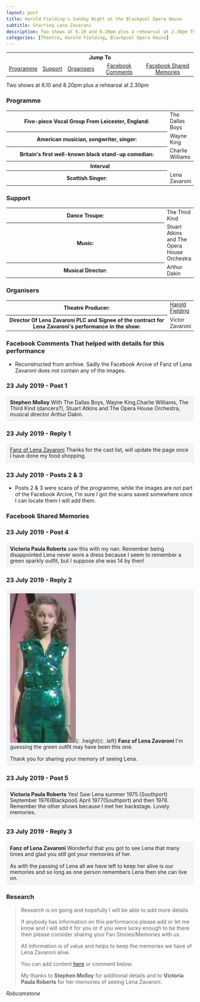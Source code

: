 ```yaml
---
layout: post
title: Harold Fielding's Sunday Night at the Blackpool Opera House
subtitle: Starring Lena Zavaroni
description: Two shows at 6.10 and 8.20pm plus a rehearsal at 2.30pm The Contract for the show was signed by Victor Zavaroni.
categories: [Theatre, Harold Fielding, Blackpool Opera House]
---
```


<table style="text-align:center;">
<tr><th colspan="5">Jump To</th></tr>

<tr>
<td><a href="#programme">Programme</a></td>
<td><a href="#support">Support</a></td>
<td><a href="#organisers">Organisers</a></td>
<td><a href="#facebook-comments-that-helped-with-details-for-this-performance">Facebook Comments</a></td>
<td><a href="#facebook-shared-memories">Facebook Shared Memories</a></td>
</tr>
</table>

Two shows at 6.10 and 8.20pm plus a rehearsal at 2.30pm

### Programme
<table>
<tr><th style="width:440px;">Five-piece Vocal Group From Leicester, England:</th><td>The Dallas Boys</td></tr>
<tr><th>American musician, songwriter, singer:</th><td>Wayne King</td></tr>
<tr><th>Britain's first well-known black stand-up comedian:</th><td>Charlie Williams</td></tr>
<tr><th colspan="2" style="text-align:center;">Interval</th></tr>
<tr><th>Scottish Singer:</th><td>Lena Zavaroni</td></tr>
</table>

### Support
<table>
<tr><th style="width:440px;">Dance Troupe:</th><td>The Third Kind</td></tr>
<tr><th>Music:</th><td>Stuart Atkins and The Opera House Orchestra</td></tr>
<tr><th>Musical Director:</th><td>Arthur Dakin</td></tr>
</table>

### Organisers
<table>
<tr><th>Theatre Producer:</th><td><a href="/biography/harold-fielding">Harold Fielding</a></td></tr>
<tr><th style="width:440px;">Director Of Lena Zavaroni PLC and Signee of the contract for Lena Zavaroni's performance in the show:</th><td>Victor Zavaroni</td></tr>
</table>

### Facebook Comments That helped with details for this performance
* Reconstructed from archive. Sadly the Facebook Arcive of Fanz of Lena Zavaroni does not contain any of the images.

### 23 July 2019 - Post 1
<span class="fb">**Stephen Molloy** With The Dallas Boys, Wayne King,Charlie Williams, The Third Kind (dancers?), Stuart Atkins and The Opera House Orchestra, musical director Arthur Dakin.</span>

### 23 July 2019 - Reply 1
<span class="fb">[Fanz of Lena Zavaroni](https://www.facebook.com/fanzoflenazavaroni/posts/1650127291786831?comment_id=1650230601776500&reply_comment_id=1650450561754504&comment_tracking=%7B%22tn%22%3A%22R%22%7D) Thanks for the cast list, will update the page once I have done my food shopping.</span>


### 23 July 2019 - Posts 2 & 3
* Posts 2 & 3 were scans of the programme, while the images are not part of the Facebook Arcive, I'm sure I got the scans saved somewhere once I can locate them I will add them.

### Facebook Shared Memories
### 23 July 2019 - Post 4
<span class="fb">**Victoria Paula Roberts** saw this with my nan. Remember being disappointed Lena never wore a dress because I seem to remember a green sparkly outfit, but I suppose she was 14 by then!</span>

### 23 July 2019 - Reply 2
<span class="fb">![](/assets/images/comics/1978-07-22-buy-the-costume.png){: .height}{: .left}
**Fanz of Lena Zavaroni** I'm guessing the green outfit may have been this one. <br /><br />Thank you for sharing your memory of seeing Lena.</span>

### 23 July 2019 - Post 5
<span class="fb">**Victoria Paula Roberts** Yes! Saw Lena summer 1975 (Southport) September 1976(Blackpool) April 1977(Southport) and then 1978. Remember the other shows because I met her backstage. Lovely memories.</span>

### 23 July 2019 - Reply 3
<span class="fb">**Fanz of Lena Zavaroni** Wonderful that you got to see Lena that many times and glad you still got your memories of her.<br /><br />As with the passing of Lena all we have left to keep her alive is our memories and so long as one person remembers Lena then she can live on.</span>

### Research
> Research is on going and hopefully I will be able to add more details
>
> If anybody has information on this performance please add or let me know and I will add it for you or if you were lucky enough to be there then please consider sharing your Fan Stories/Memories with us.
>
> All information is of value and helps to keep the memories we have of Lena Zavaroni alive.
>
> You can add content [here](https://github.com/FanzOfLenaZavaroni/fanzoflenazavaroni.github.io) or comment below.
>
> My thanks to **Stephen Molloy** for additional details and to **Victoria Paula Roberts** for her memories of seeing Lena Zavaroni.

<cite>Robcamstone</cite>

<style>
.height {width:auto; height:200px;}
.fb {
    background-color: #f2f3f5;
    box-sizing: border-box;
    color: #1c1e21;
    display: inline-block;
    line-height: 16px;
    padding: 10px;
    max-width: 100%;
    word-wrap: break-word;
    position: relative;
    white-space: normal;
    word-break: break-word;
    width: 100%;
}
</style>

